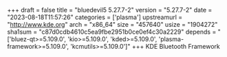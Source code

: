 +++
draft = false
title = "bluedevil5 5.27.7-2"
version = "5.27.7-2"
date = "2023-08-18T11:57:26"
categories = ['plasma']
upstreamurl = "http://www.kde.org"
arch = "x86_64"
size = "457640"
usize = "1904272"
sha1sum = "c87d0cdb4610c5ea9fbe2951b0ce0ef4c30a2229"
depends = "['bluez-qt>=5.109.0', 'kio>=5.109.0', 'kded>=5.109.0', 'plasma-framework>=5.109.0', 'kcmutils>=5.109.0']"
+++
KDE Bluetooth Framework